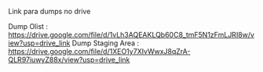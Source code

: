Link para dumps no drive

Dump Olist : https://drive.google.com/file/d/1vLh3AQEAKLQb60C8_tmF5N1zFmLJRI8w/view?usp=drive_link
Dump Staging Area : https://drive.google.com/file/d/1XEO1y7XIvWwxJ8qZrA-QLR97iuwyZ88x/view?usp=drive_link
